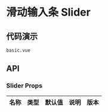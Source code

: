 # 滑动输入条 Slider


## 代码演示
```demo
basic.vue
```
## API

### Slider Props
| 名称 | 类型 | 默认值 | 说明 | 版本 |
| --- | --- | --- | --- | --- |
